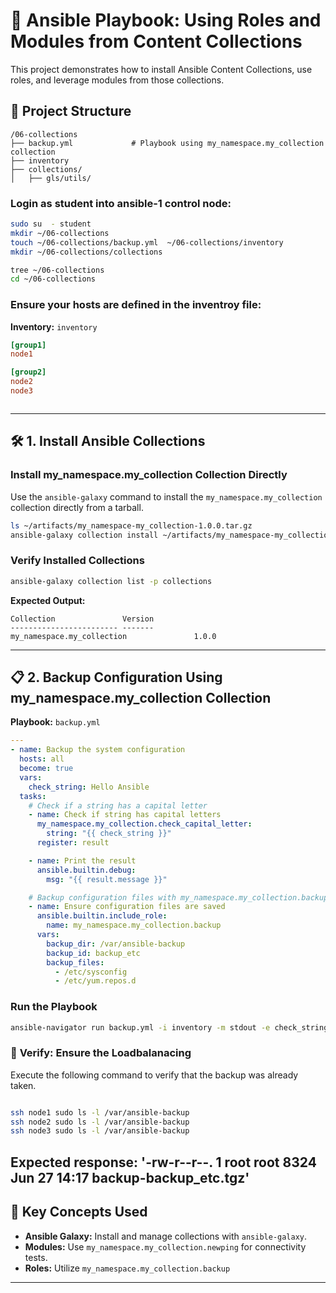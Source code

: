 # 🚀 **Ansible Playbook: Using Roles and Modules from Content Collections**

This project demonstrates how to install Ansible Content Collections, use roles, and leverage modules from those collections.

## 📂 **Project Structure**

```
/06-collections
├── backup.yml             # Playbook using my_namespace.my_collection  collection
├── inventory
├── collections/
│   ├── gls/utils/
```
### **Login as student into ansible-1 control node:**
```bash
sudo su  - student
mkdir ~/06-collections
touch ~/06-collections/backup.yml  ~/06-collections/inventory
mkdir ~/06-collections/collections

tree ~/06-collections
cd ~/06-collections
```
### **Ensure your hosts are defined in the inventroy file:**


**Inventory:** `inventory`
```ini
[group1]
node1

[group2]
node2
node3



```
---

## 🛠️ **1. Install Ansible Collections**

### **Install my_namespace.my_collection  Collection Directly**

Use the `ansible-galaxy` command to install the `my_namespace.my_collection ` collection directly from a tarball.

```bash
ls ~/artifacts/my_namespace-my_collection-1.0.0.tar.gz
ansible-galaxy collection install ~/artifacts/my_namespace-my_collection-1.0.0.tar.gz -p collections/
```

### **Verify Installed Collections**

```bash
ansible-galaxy collection list -p collections
```

**Expected Output:**
```
Collection               Version
------------------------ -------
my_namespace.my_collection               1.0.0
```

---

## 📋 **2. Backup Configuration Using my_namespace.my_collection  Collection**

**Playbook:** `backup.yml`

```yaml
---
- name: Backup the system configuration
  hosts: all
  become: true
  vars:
    check_string: Hello Ansible
  tasks:
    # Check if a string has a capital letter
    - name: Check if string has capital letters
      my_namespace.my_collection.check_capital_letter:
        string: "{{ check_string }}"
      register: result

    - name: Print the result
      ansible.builtin.debug:
        msg: "{{ result.message }}"

    # Backup configuration files with my_namespace.my_collection.backup role
    - name: Ensure configuration files are saved
      ansible.builtin.include_role:
        name: my_namespace.my_collection.backup
      vars:
        backup_dir: /var/ansible-backup
        backup_id: backup_etc
        backup_files:
          - /etc/sysconfig
          - /etc/yum.repos.d
```


### **Run the Playbook**
```bash
ansible-navigator run backup.yml -i inventory -m stdout -e check_string=hellothere
```
### 🚦  **Verify: Ensure the Loadbalanacing**
Execute the following command to verify that the backup was already taken.

```bash

ssh node1 sudo ls -l /var/ansible-backup
ssh node2 sudo ls -l /var/ansible-backup
ssh node3 sudo ls -l /var/ansible-backup


```
**Expected response:** '-rw-r--r--. 1 root root 8324 Jun  27 14:17 **backup-backup_etc.tgz**'
---

## 📖 **Key Concepts Used**

- **Ansible Galaxy:** Install and manage collections with `ansible-galaxy`.
- **Modules:** Use `my_namespace.my_collection.newping` for connectivity tests.
- **Roles:** Utilize `my_namespace.my_collection.backup` 


---




